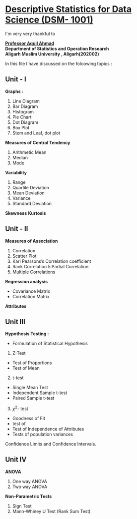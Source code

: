 # [Descriptive Statistics for Data Science (DSM- 1001)](https://github.com/mohammadwasiq0/Descriptive-Statistics-for-Data-Science)

I'm very very thankful to 

[**Professor Aquil Ahmad**](https://www.amu.ac.in/faculty/statistics-and-operations-research/aquil-ahmed)
<br>**Department of Statistics and Operation Research**
<br>**Aligarh Muslim University , Aligarh(202002)**

In this file I have discussed on the foloowing topics :

## Unit - I

**Graphs :**

1. Line Diagram
2. Bar Diagram
3. Histogram
4. Pie Chart
5. Dot Diagram
6. Box Plot
7. Stem and Leaf, dot plot

**Measures of Central Tendency**

1. Arithmetic Mean
2. Median
3. Mode

**Variability**

1. Range
2. Quartile Deviation
3. Mean Deviation
4. Variance
5. Standard Deviation

**Skewness**
**Kurtosis**

## Unit - II

**Measures of Association**

1. Correlation
2. Scatter Plot
3. Karl Pearsons’s Correlation coefficient
4. Rank Correlation
5.Partial Correlation 
6. Multiple Correlations

**Regression analysis**

* Covariance Matrix
* Correlation Matrix

**Attributes**

## Unit III

**Hypothesis Testing :**
* Formulation of Statistical Hypothesis

1. Z-Test
* Test of Proportions 
* Test of Mean

2. t-test
* Single Mean Test 
* Independent Sample t-test
* Paired Sample t-test

3. $\chi^2$- test
* Goodness of Fit
* test of 
* Test of Independence of Attributes
* Tests of population variances

Confidence Limits and Confidence Intervals.

## Unit IV
**ANOVA**

1. One way ANOVA
2. Two way ANOVA

**Non-Parametric Tests**
1. Sign Test
2.  Mann-Whiney U Test (Rank Sum Test)
